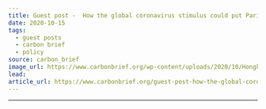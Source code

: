 ```yaml
---
title: Guest post -  How the global coronavirus stimulus could put Paris Agreement on track
date: 2020-10-15
tags: 
  - guest posts
  - carbon brief
  - policy
source: carbon_brief
image_url: https://www.carbonbrief.org/wp-content/uploads/2020/10/Hongkongers-wearing-surgical-masks-during-the-Covid-19-pandemic-583x372.jpg
lead: 
article_url: https://www.carbonbrief.org/guest-post-how-the-global-coronavirus-stimulus-could-put-paris-agreement-on-track
---
```


---
